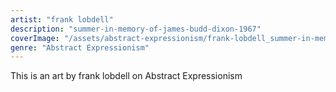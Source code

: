 ```yaml
---
artist: "frank lobdell"
description: "summer-in-memory-of-james-budd-dixon-1967"
coverImage: "/assets/abstract-expressionism/frank-lobdell_summer-in-memory-of-james-budd-dixon-1967.jpg"
genre: "Abstract Expressionism"
---
```

This is an art by frank lobdell on Abstract Expressionism

